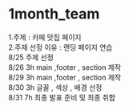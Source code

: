# 1month_team

1.주제 : 카페 맛집 페이지<br>
2.주제 선정 이유 : 랜딩 페이지 연습<br>
8/25 주제 선정<br>
8/26 3h main ,footer , section 제작<br>
8/29 3h main ,footer , section 제작<br>
8/30 3h 글꼴 , 색상 , 배경 선정<br>
8/31 7h 최종 발표 준비 및 최종 취합
